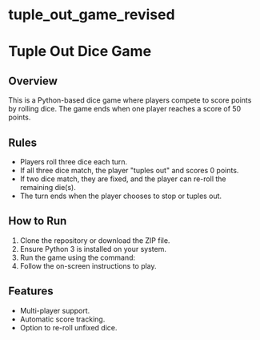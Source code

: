 # tuple_out_game_revised
# Tuple Out Dice Game

## Overview
This is a Python-based dice game where players compete to score points by rolling dice. The game ends when one player reaches a score of 50 points.

## Rules
- Players roll three dice each turn.
- If all three dice match, the player "tuples out" and scores 0 points.
- If two dice match, they are fixed, and the player can re-roll the remaining die(s).
- The turn ends when the player chooses to stop or tuples out.

## How to Run
1. Clone the repository or download the ZIP file.
2. Ensure Python 3 is installed on your system.
3. Run the game using the command:
4. Follow the on-screen instructions to play.

## Features
- Multi-player support.
- Automatic score tracking.
- Option to re-roll unfixed dice.
